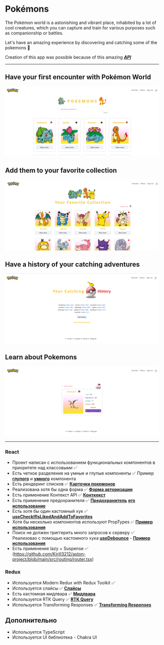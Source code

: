 # Pokémons

The Pokémon world is a astonishing and vibrant place, inhabited by a lot of cool creatures, which you can capture and train for various purposes such as companionship or battles.

Let's have an amazing experience by discovering and catching some of the pokemons 🙂

Creation of this app was possible because of this amazing [**_API_**](https://pokeapi.co/)

---

## Have your first encounter with Pokémon World

![My Image](readmeImgs/landingPage.png)

## Add them to your favorite collection

![My Image](readmeImgs/favoritePage.png)

## Have a history of your catching adventures

![My Image](readmeImgs/historyPage.png)

## Learn about Pokemons

![My Image](readmeImgs/SingleCardPage.png)

---

### React

- Проект написан с использованием функциональных компонентов в приоритете над классовыми ✅
- Есть четкое разделение на умные и глупые компоненты ✅ Пример [**глупого**](https://github.com/Kirill3212/aston-project/blob/main/src/components/Footer.tsx) и [**умного**](https://github.com/Kirill3212/aston-project/blob/main/src/components/SearchBarAndDisplay.tsx) компонента
- Есть рендеринг списков ✅ [**Карточки покемонов**](https://github.com/Kirill3212/aston-project/blob/main/src/components/cardsLists/PokemonCardsList.tsx)
- Реализована хотя бы одна форма ✅ [**Форма авторизации**](https://github.com/Kirill3212/aston-project/blob/main/src/components/forms/SignUpForm.tsx)
- Есть применение Контекст API ✅ [**Конткекст**](https://github.com/Kirill3212/aston-project/blob/main/src/components/Layout.tsx)
- Есть применение предохранителя ✅ [**Предохранитель**](https://github.com/Kirill3212/aston-project/blob/main/src/components/ErrorBoundary.tsx) [**его использование**](https://github.com/Kirill3212/aston-project/blob/main/src/routing/router.tsx)
- Есть хотя бы один кастомный хук ✅ [**useCheckIfIsLikedAndAddToFavorites**](https://github.com/Kirill3212/aston-project/blob/main/src/hooks/useCheckIfIsLikedAndAddToFavorites.ts)
- Хотя бы несколько компонентов используют PropTypes ✅ [**Пример использования**](https://github.com/Kirill3212/aston-project/blob/main/src/components/cards/PokemonCardSearch.tsx)
- Поиск не должен триггерить много запросов к серверу ✅ Реализовао с помощью кастомного хука [**useDebounce**](https://github.com/Kirill3212/aston-project/blob/main/src/hooks/useDebounce.ts) - [**Пример использования**](https://github.com/Kirill3212/aston-project/blob/main/src/components/SearchBarAndDisplay.tsx)
- Есть применение lazy + Suspense ✅ (https://github.com/Kirill3212/aston-project/blob/main/src/routing/router.tsx)

### Redux

- Используется Modern Redux with Redux Toolkit ✅
- Используется слайсы ✅ [**Слайсы**](https://github.com/Kirill3212/aston-project/tree/main/src/store/slices)
- Есть кастомная мидлвара ✅ [**Мидлвара**](https://github.com/Kirill3212/aston-project/blob/main/src/store/localStorageListenerMiddleware.ts)
- Используется RTK Query ✅ [**RTK Query**](https://github.com/Kirill3212/aston-project/blob/main/src/api/api.ts)
- Используется Transforming Responses ✅ [**Transforming Responses**](https://github.com/Kirill3212/aston-project/blob/main/src/api/transformResponse.ts)

## Дополнительно

- Используется TypeScript
- Используется UI библиотека - Chakra UI

